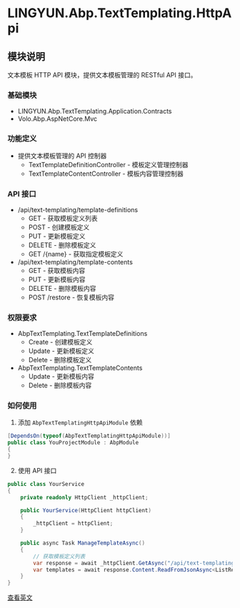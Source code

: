 # LINGYUN.Abp.TextTemplating.HttpApi

## 模块说明

文本模板 HTTP API 模块，提供文本模板管理的 RESTful API 接口。

### 基础模块

* LINGYUN.Abp.TextTemplating.Application.Contracts
* Volo.Abp.AspNetCore.Mvc

### 功能定义

* 提供文本模板管理的 API 控制器
  * TextTemplateDefinitionController - 模板定义管理控制器
  * TextTemplateContentController - 模板内容管理控制器

### API 接口

* /api/text-templating/template-definitions
  * GET - 获取模板定义列表
  * POST - 创建模板定义
  * PUT - 更新模板定义
  * DELETE - 删除模板定义
  * GET /{name} - 获取指定模板定义
* /api/text-templating/template-contents
  * GET - 获取模板内容
  * PUT - 更新模板内容
  * DELETE - 删除模板内容
  * POST /restore - 恢复模板内容

### 权限要求

* AbpTextTemplating.TextTemplateDefinitions
  * Create - 创建模板定义
  * Update - 更新模板定义
  * Delete - 删除模板定义
* AbpTextTemplating.TextTemplateContents
  * Update - 更新模板内容
  * Delete - 删除模板内容

### 如何使用

1. 添加 `AbpTextTemplatingHttpApiModule` 依赖

```csharp
[DependsOn(typeof(AbpTextTemplatingHttpApiModule))]
public class YouProjectModule : AbpModule
{
}
```

2. 使用 API 接口

```csharp
public class YourService
{
    private readonly HttpClient _httpClient;

    public YourService(HttpClient httpClient)
    {
        _httpClient = httpClient;
    }

    public async Task ManageTemplateAsync()
    {
        // 获取模板定义列表
        var response = await _httpClient.GetAsync("/api/text-templating/template-definitions");
        var templates = await response.Content.ReadFromJsonAsync<ListResultDto<TextTemplateDefinitionDto>>();
    }
}
```

[查看英文](README.EN.md)
